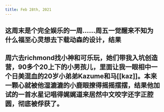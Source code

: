 ```yaml
---
title: Feb 28th, 2021
---
```


## 这周末是个完全娱乐的一周……周五一觉醒来不知为什么福至心灵想去下载动森的设计，结果
## 周六去richmond找小神和可乐玩，她们带我入坑创造营，90多个20上下的小男孩儿，里面让我一眼相中一个日美混血的20岁小弟弟Kazume和马[[kaz]]。本来一颗心就被他湿漉漉的小鹿眼撩得摇摇摆摆，结果他加试的一首水星记唱得娓娓道来居然中文咬字还字正腔圆，彻底被俘获了。
